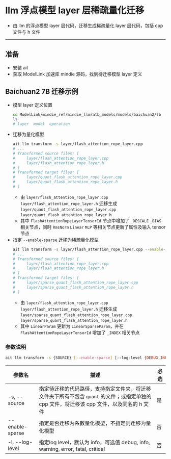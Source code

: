 # llm 浮点模型 layer 层稀疏量化迁移
- 由 llm 的浮点模型 layer 层代码，迁移生成稀疏量化 layer 层代码，包括 cpp 文件与 h 文件
***

## 准备
- 安装 ait
- 获取 ModelLink 加速库 mindie 源码，找到待迁移模型 layer 定义

## Baichuan2 7B 迁移示例
- 模型 layer 定义位置
  ```sh
  cd ModelLink/mindie_ref/mindie_llm/atb_models/models/baichuan2/7b  # layer 定义位置
  ls
  # layer  model  operation
  ```
- 迁移为量化模型
  ```sh
  ait llm transform -s layer/flash_attention_rope_layer.cpp
  # ...
  # Transformed source files: [
  #     layer/flash_attention_rope_layer.cpp
  #     layer/flash_attention_rope_layer.h
  # ]
  # Transformed target files: [
  #     layer/quant_flash_attention_rope_layer.cpp
  #     layer/quant_flash_attention_rope_layer.h
  # ]
  ```
  - 由 `layer/flash_attention_rope_layer.cpp` `layer/flash_attention_rope_layer.h` 迁移生成 `layer/quant_flash_attention_rope_layer.cpp` `layer/quant_flash_attention_rope_layer.h`
  - 其中 `FlashAttentionRopeLayerTensorId` 节点中增加了 `_DESCALE` `_BIAS` 相关节点，同时 `RmsNorm` `Linear` `MLP` 等相关节点更新了属性及输入 tensor 节点
- 指定 `--enable-sparse` 迁移为稀疏量化模型
  ```sh
  ait llm transform -s layer/flash_attention_rope_layer.cpp --enable-sparse
  # ...
  # Transformed source files: [
  #     layer/flash_attention_rope_layer.cpp
  #     layer/flash_attention_rope_layer.h
  # ]
  # Transformed target files: [
  #     layer/sparse_quant_flash_attention_rope_layer.cpp
  #     layer/sparse_quant_flash_attention_rope_layer.h
  # ]
  ```
  - 由 `layer/flash_attention_rope_layer.cpp` `layer/flash_attention_rope_layer.h` 迁移生成 `layer/sparse_quant_flash_attention_rope_layer.cpp` `layer/sparse_quant_flash_attention_rope_layer.h`
  - 其中 `LinearParam` 更新为 `LinearSparseParam`，并在 `FlashAttentionRopeLayerTensorId` 增加了 `_INDEX` 相关节点

### 参数说明
```sh
ait llm transform -s {SOURCE} [--enable-sparse] [--log-level {DEBUG,INFO,WARNING,ERROR}]
```

| 参数名          | 描述                                                                                                                             | 必选 |
| --------------- | ------------------------------------------------------------------------------------------------------------------------------- | ---- |
| -s, --source    | 指定待迁移的代码路径，支持指定文件夹，将迁移文件夹下所有不包含 `quant` 的文件；或指定单独的 cpp 文件，将迁移该 cpp 文件，以及同名的 h 文件 | 是   |
| --enable-sparse | 指定是否迁移为系数量化模型，不指定则迁移为量化模型                                                                                   | 否   |
| -l, --log-level | 指定log level，默认为 info，可选值 debug, info, warning, error, fatal, critical                                 | 否   |